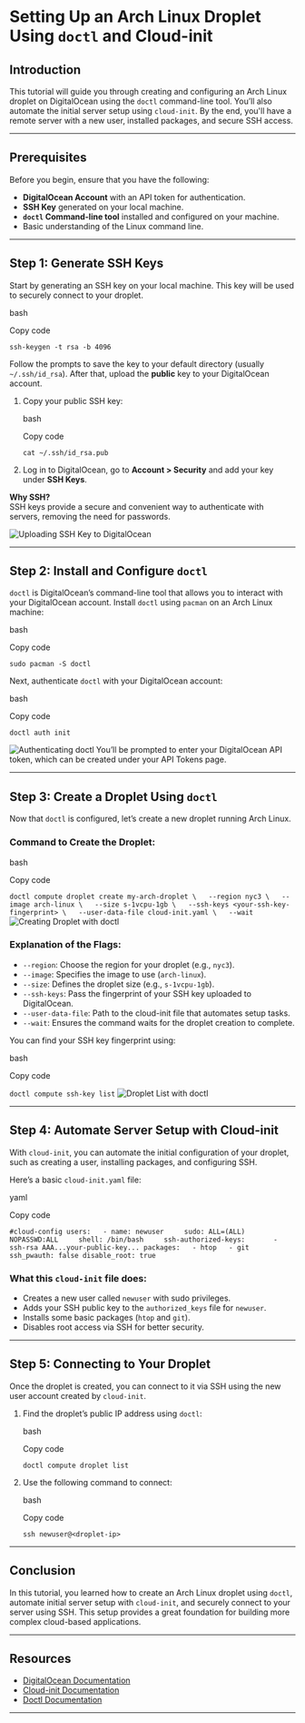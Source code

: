 # Setting Up an Arch Linux Droplet Using `doctl` and Cloud-init

## Introduction

This tutorial will guide you through creating and configuring an Arch Linux droplet on DigitalOcean using the `doctl` command-line tool. You’ll also automate the initial server setup using `cloud-init`. By the end, you'll have a remote server with a new user, installed packages, and secure SSH access.

---

## Prerequisites

Before you begin, ensure that you have the following:

- **DigitalOcean Account** with an API token for authentication.
- **SSH Key** generated on your local machine.
- **`doctl` Command-line tool** installed and configured on your machine.
- Basic understanding of the Linux command line.

---

## Step 1: Generate SSH Keys

Start by generating an SSH key on your local machine. This key will be used to securely connect to your droplet.

bash

Copy code

`ssh-keygen -t rsa -b 4096`

Follow the prompts to save the key to your default directory (usually `~/.ssh/id_rsa`). After that, upload the **public** key to your DigitalOcean account.

1. Copy your public SSH key:
    
    bash
    
    Copy code
    
    `cat ~/.ssh/id_rsa.pub`
    
2. Log in to DigitalOcean, go to **Account > Security** and add your key under **SSH Keys**.
    

**Why SSH?**  
SSH keys provide a secure and convenient way to authenticate with servers, removing the need for passwords.

![Uploading SSH Key to DigitalOcean](assets/ssh-key-upload.png)

---

## Step 2: Install and Configure `doctl`

`doctl` is DigitalOcean’s command-line tool that allows you to interact with your DigitalOcean account. Install `doctl` using `pacman` on an Arch Linux machine:

bash

Copy code

`sudo pacman -S doctl`

Next, authenticate `doctl` with your DigitalOcean account:

bash

Copy code

`doctl auth init`

![Authenticating doctl](assets/doctl-auth.png)
You’ll be prompted to enter your DigitalOcean API token, which can be created under your API Tokens page.

---

## Step 3: Create a Droplet Using `doctl`

Now that `doctl` is configured, let’s create a new droplet running Arch Linux.

### Command to Create the Droplet:

bash

Copy code

`doctl compute droplet create my-arch-droplet \   --region nyc3 \   --image arch-linux \   --size s-1vcpu-1gb \   --ssh-keys <your-ssh-key-fingerprint> \   --user-data-file cloud-init.yaml \   --wait`
![Creating Droplet with doctl](assets/doctl-droplet-create.png)
### Explanation of the Flags:

- `--region`: Choose the region for your droplet (e.g., `nyc3`).
- `--image`: Specifies the image to use (`arch-linux`).
- `--size`: Defines the droplet size (e.g., `s-1vcpu-1gb`).
- `--ssh-keys`: Pass the fingerprint of your SSH key uploaded to DigitalOcean.
- `--user-data-file`: Path to the cloud-init file that automates setup tasks.
- `--wait`: Ensures the command waits for the droplet creation to complete.

You can find your SSH key fingerprint using:

bash

Copy code

`doctl compute ssh-key list`
![Droplet List with doctl](assets/doctl-droplet-list.png)

---

## Step 4: Automate Server Setup with Cloud-init

With `cloud-init`, you can automate the initial configuration of your droplet, such as creating a user, installing packages, and configuring SSH.

Here’s a basic `cloud-init.yaml` file:

yaml

Copy code

`#cloud-config users:   - name: newuser     sudo: ALL=(ALL) NOPASSWD:ALL     shell: /bin/bash     ssh-authorized-keys:       - ssh-rsa AAA...your-public-key... packages:   - htop   - git ssh_pwauth: false disable_root: true`

### What this `cloud-init` file does:

- Creates a new user called `newuser` with sudo privileges.
- Adds your SSH public key to the `authorized_keys` file for `newuser`.
- Installs some basic packages (`htop` and `git`).
- Disables root access via SSH for better security.

---

## Step 5: Connecting to Your Droplet

Once the droplet is created, you can connect to it via SSH using the new user account created by `cloud-init`.

1. Find the droplet’s public IP address using `doctl`:
    
    bash
    
    Copy code
    
    `doctl compute droplet list`
    
2. Use the following command to connect:
    
    bash
    
    Copy code
    
    `ssh newuser@<droplet-ip>`
    

---

## Conclusion

In this tutorial, you learned how to create an Arch Linux droplet using `doctl`, automate initial server setup with `cloud-init`, and securely connect to your server using SSH. This setup provides a great foundation for building more complex cloud-based applications.

---

## Resources

- [DigitalOcean Documentation](https://docs.digitalocean.com)
- [Cloud-init Documentation](https://docs.cloud-init.io/en/latest/)
- [Doctl Documentation](https://docs.digitalocean.com/reference/doctl/)


---






